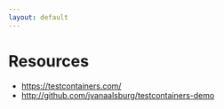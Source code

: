 ```yaml
---
layout: default
---
```


# Resources

- https://testcontainers.com/
- http://github.com/jvanaalsburg/testcontainers-demo
